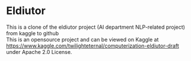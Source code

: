 # Eldiutor
This is a clone of the eldiutor project (AI department NLP-related project) from kaggle to github  
This is an opensource project and can be viewed on Kaggle at https://www.kaggle.com/twilighteternal/computerization-eldiutor-draft under Apache 2.0 License.